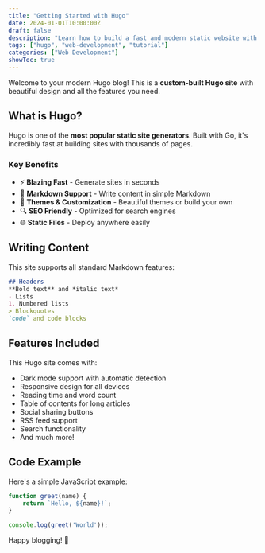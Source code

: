 ```yaml
---
title: "Getting Started with Hugo"
date: 2024-01-01T10:00:00Z
draft: false
description: "Learn how to build a fast and modern static website with Hugo"
tags: ["hugo", "web-development", "tutorial"]
categories: ["Web Development"]
showToc: true
---
```


Welcome to your modern Hugo blog! This is a **custom-built Hugo site** with beautiful design and all the features you need.

## What is Hugo?

Hugo is one of the **most popular static site generators**. Built with Go, it's incredibly fast at building sites with thousands of pages.

### Key Benefits

- ⚡ **Blazing Fast** - Generate sites in seconds
- 📝 **Markdown Support** - Write content in simple Markdown
- 🎨 **Themes & Customization** - Beautiful themes or build your own
- 🔍 **SEO Friendly** - Optimized for search engines
- 🌐 **Static Files** - Deploy anywhere easily

## Writing Content

This site supports all standard Markdown features:

```markdown
## Headers
**Bold text** and *italic text*
- Lists
1. Numbered lists
> Blockquotes
`code` and code blocks
```

## Features Included

This Hugo site comes with:

- Dark mode support with automatic detection
- Responsive design for all devices
- Reading time and word count
- Table of contents for long articles
- Social sharing buttons
- RSS feed support
- Search functionality
- And much more!

## Code Example

Here's a simple JavaScript example:

```javascript
function greet(name) {
    return `Hello, ${name}!`;
}

console.log(greet('World'));
```

Happy blogging! 🎉

